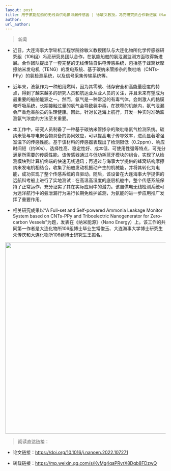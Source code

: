 ```yaml
---
layout: post
title: 用于氨能船舶的无线自供电氨泄漏传感器 | 徐敏义教授，冯亮研究员合作新进展（Nano Energy）
author: 
url_author: 
---
```


> 新闻

- 近日，大连海事大学轮机工程学院徐敏义教授团队与大连化物所化学传感器研究组（106组）冯亮研究员团队合作，在氨能船舶的氨泄漏监测方面取得新进展。合作团队提出了一套完整的无线传输自供电传感系统，包括基于蜂窝状摩擦纳米发电机（TENG）的发电系统、基于碳纳米管掺杂的聚吡咯（CNTs-PPy）的氨检测系统，以及信号采集传输系统等。

- 近年来，液氨作为一种船用燃料，因为其零碳、储存安全和高能量密度的特点，得到了越来越多的研究人员和航运业从业人员的关注，并且未来有望成为最重要的船舶能源之一。然而，氨气是一种常见的有毒气体，会刺激人的黏膜和呼吸系统，长期接触过量的氨气会导致氨中毒，在狭窄的机舱内，氨气泄漏会严重危害船员的生理健康。因此，针对长途海上航行，开发一种实时准确监测氨气浓度的方法至关重要。

- 本工作中，研究人员制备了一种基于碳纳米管掺杂的聚吡咯氨气检测系统。碳纳米管与导电聚合物具备的协同效应，可以提高电子传导效率，进而显著增强室温下的传感性能。基于该材料的传感器表现出了检测限低（0.2ppm）、响应时间短（约90s）、选择性高、稳定性好、成本低、可使用性强等特点，可充分满足所需要的传感性能。该传感器通过与低功耗蓝牙模块的组合，实现了从检测模块到计算机终端的快速无线通讯；再通过与海事大学提供的蜂窝结构摩擦纳米发电机相结合，收集了船舶发动机振动产生的机械能，并将其转化为电能，成功实现了整个传感系统的自驱动。随后，该设备在大连海事大学提供的远航科考船上进行了实地测试：在高温高湿度的底层机舱中，整个传感系统保持了正常运作，充分证实了其在实际应用中的潜力。该自供电无线检测系统可为远洋航行中的氨泄漏行为进行长期免维护监测，为氨能的进一步应用推广发挥了重要作用。

- 相关研究成果以“A Full-set and Self-powered Ammonia Leakage Monitor System based on CNTs-PPy and Triboelectric Nanogenerator for Zero-carbon Vessels”为题，发表在《纳米能源》（Nano Energy）上。该工作的共同第一作者是大连化物所106组博士毕业生常俊玉、大连海事大学博士研究生朱传庆和大连化物所106组博士研究生王振名。

<p style="text-align:center;" >
<img src="https://cdn.jsdelivr.net/gh/MSPSLab/lab_images/news/tcp.jpeg" style=" width:600px;"><b></b>
</p>

> 阅读直达链接：

- 论文链接：https://doi.org/10.1016/j.nanoen.2022.107271

- 转载链接：https://mp.weixin.qq.com/s/KvMg4qaPRvrX8Dqb8FDzwQ
